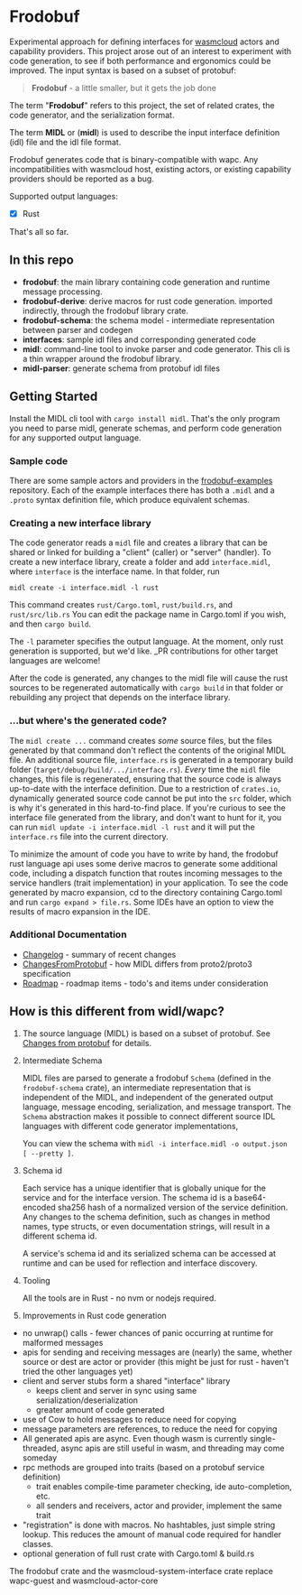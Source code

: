 # Frodobuf

Experimental approach for defining interfaces for 
[wasmcloud](https://wasmcloud.dev) actors and capability providers.
This project arose out of an interest to experiment with code generation,
to see if both performance and ergonomics could be improved. 
The input syntax is based on a subset of protobuf:

> **Frodobuf** - a little smaller, but it gets the job done

The term "**Frodobuf**" refers to this project, the set of related crates,
the code generator, and the serialization format. 

The term **MIDL** or (**midl**) is used to describe the input 
interface definition (idl) file and the idl file format.

Frodobuf generates code that is binary-compatible with wapc.
Any incompatibilities with wasmcloud host, existing actors,
or existing capability providers should be reported as a bug.

Supported output languages:

- [X] Rust
 
That's all so far.

## In this repo

- **frodobuf**: the main library containing code generation and runtime message processing. 
- **frodobuf-derive**: derive macros for rust code generation. imported indirectly, through the frodobuf library crate.
- **frodobuf-schema**: the schema model - intermediate representation between parser and codegen
- **interfaces**: sample idl files and corresponding generated code
- **midl**: command-line tool to invoke parser and code generator. This cli is a thin wrapper around the frodobuf library.
- **midl-parser**: generate schema from protobuf idl files


## Getting Started

Install the MIDL cli tool with  `cargo install midl`. That's the only program you need to
parse midl, generate schemas, and perform code generation for any supported output 
language.

### Sample code

There are some sample actors and providers in the 
[frodobuf-examples](https://github.com/frodobuf/frodobuf-examples) repository. 
Each of the example interfaces there has both a `.midl` 
and a `.proto` syntax definition file, which produce equivalent schemas.

### Creating a new interface library

The code generator reads a `midl` file and creates a library that can be shared 
or linked for building a "client" (caller) or "server" (handler). 
To create a new interface library, create a folder and add `interface.midl`,
where `interface` is the interface name. In that folder, run 

  `midl create -i interface.midl -l rust`

This command creates `rust/Cargo.toml`,
`rust/build.rs`, and `rust/src/lib.rs`
You can edit the package name in Cargo.toml if you wish, and then `cargo build`.

The `-l` parameter specifies the output language. 
At the moment, only rust generation is supported, but we'd like.
_PR contributions for other target languages are welcome!

After the code is generated, any changes to the midl file will cause the rust sources 
to be regenerated automatically with `cargo build` in that folder 
or rebuilding any project that depends on the interface library.

### ...but where's the generated code?

The `midl create ...` command creates _some_ source files, but the files
generated by that command don't reflect the contents of the original
MIDL file. An additional source file, `interface.rs` is generated 
in a temporary build folder (`target/debug/build/.../interface.rs`).
_Every_ time the `midl` file changes, this file is regenerated,
ensuring that the source code is always up-to-date with the interface
definition. Due to a restriction of
`crates.io`, dynamically generated source code cannot be put 
into the `src` folder, which is why it's generated in this hard-to-find place.
If you're curious to see the interface file generated from the library,
and don't want to hunt for it, 
you can run `midl update -i interface.midl -l rust` and it will put the
`interface.rs` file into the current directory.

To minimize the amount of code you have to write by hand,
the frodobuf rust language api uses some derive macros to generate some 
additional code, including a dispatch function that routes incoming messages
to the service handlers (trait implementation) in your application. 
To see the code generated by macro expansion, cd to the directory
containing Cargo.toml and run `cargo expand > file.rs`. Some IDEs have 
an option to view the results of macro expansion in the IDE.

### Additional Documentation

- [Changelog](./CHANGELOG.md) - summary of recent changes
- [ChangesFromProtobuf](ChangesFromProtobuf.md) - how MIDL differs from proto2/proto3 specification
- [Roadmap](Roadmap.md) - roadmap items - todo's and items under consideration


## How is this different from widl/wapc?

1. The source language (MIDL) is based on a subset of protobuf. See [Changes from protobuf](ChangesFromProtobuf.md) for details.

2. Intermediate Schema

   MIDL files are parsed to generate a frodobuf `Schema` (defined in the `frodobuf-schema` crate), an intermediate representation that is independent of the MIDL, and independent of the generated output language, message encoding, serialization, and message transport. The `Schema` abstraction makes it possible to connect different source IDL languages with different code generator implementations,

   You can view the schema with `midl -i interface.midl -o output.json [ --pretty ]`. 

3. Schema id

   Each service has a unique identifier that is globally unique for the service and for the interface version. The schema id is a base64-encoded sha256 hash of a normalized version of the service definition. Any changes to the schema definition, such as changes in method names, type structs, or even documentation strings, will result in a different schema id.

   A service's schema id and its serialized schema can be accessed at runtime and can be used for reflection and interface discovery.

4. Tooling

   All the tools are in Rust - no nvm or nodejs required.

5. Improvements in Rust code generation

  - no unwrap() calls - fewer chances of panic occurring at runtime for malformed messages
  - apis for sending and receiving messages are (nearly) the same, whether source or dest are actor or provider (this might be just for rust - haven't tried the other languages yet)
  - client and server stubs form a shared "interface" library
    - keeps client and server in sync using same serialization/deserialization
    - greater amount of code generated
  - use of Cow to hold messages to reduce need for copying
  - message parameters are references, to reduce the need for copying  
  - All generated apis are async. Even though wasm is currently single-threaded, async apis are still useful in wasm, and threading may come someday
  - rpc methods are grouped into traits (based on a protobuf service definition)
    - trait enables compile-time parameter checking, ide auto-completion, etc.
    - all senders and receivers, actor and provider, implement the same trait
  - "registration" is done with macros. No hashtables, just simple string lookup. This reduces the amount of manual code required for handler classes.
  - optional generation of full rust crate with Cargo.toml & build.rs

  The frodobuf crate and the wasmcloud-system-interface crate
  replace wapc-guest and wasmcloud-actor-core

